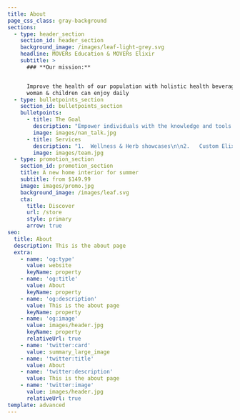 ```yaml
---
title: About
page_css_class: gray-background
sections:
  - type: header_section
    section_id: header_section
    background_image: /images/leaf-light-grey.svg
    headline: MOVERs Education & MOVERs Elixir
    subtitle: >
      ### **Our mission:**


      Improve the health of our population with holistic health beverages men
      woman & children can enjoy daily
  - type: bulletpoints_section
    section_id: bulletpoints_section
    bulletpoints:
      - title: The Goal
        description: "Empower individuals with the knowledge and tools to make more informed decisions on their health.\_\n"
        image: images/nan_talk.jpg
      - title: Services
        description: "1.  Wellness & Herb showcases\n\n2.   Custom Elixirs & Bulk Deliveries\n\n3.   Personal Healing protocols\n\n4.   Emotional wellness consultations\_\n\n5.  Food Safety/Sanitation audits\n"
        image: images/team.jpg
  - type: promotion_section
    section_id: promotion_section
    title: A new home interior for summer
    subtitle: from $149.99
    image: images/promo.jpg
    background_image: /images/leaf.svg
    cta:
      title: Discover
      url: /store
      style: primary
      arrow: true
seo:
  title: About
  description: This is the about page
  extra:
    - name: 'og:type'
      value: website
      keyName: property
    - name: 'og:title'
      value: About
      keyName: property
    - name: 'og:description'
      value: This is the about page
      keyName: property
    - name: 'og:image'
      value: images/header.jpg
      keyName: property
      relativeUrl: true
    - name: 'twitter:card'
      value: summary_large_image
    - name: 'twitter:title'
      value: About
    - name: 'twitter:description'
      value: This is the about page
    - name: 'twitter:image'
      value: images/header.jpg
      relativeUrl: true
template: advanced
---
```

